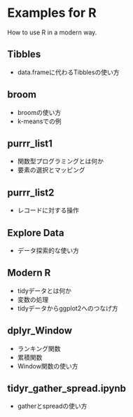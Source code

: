 # Examples for R
How to use R in a modern way.

## Tibbles
* data.frameに代わるTibblesの使い方

## broom
* broomの使い方
* k-meansでの例

## purrr_list1
* 関数型プログラミングとは何か
* 要素の選択とマッピング

## purrr_list2
* レコードに対する操作

## Explore Data
* データ探索的な使い方

## Modern R
* tidyデータとは何か
* 変数の処理
* tidyデータからggplot2へのつなげ方

## dplyr_Window
* ランキング関数
* 累積関数
* Window関数の使い方

## tidyr_gather_spread.ipynb
* gatherとspreadの使い方
